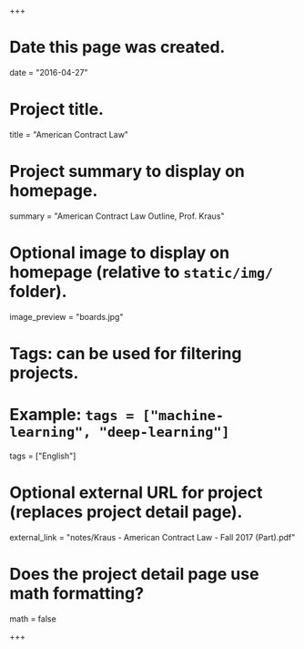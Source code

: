 ﻿+++
# Date this page was created.
date = "2016-04-27"

# Project title.
title = "American Contract Law"

# Project summary to display on homepage.
summary = "American Contract Law Outline, Prof. Kraus"

# Optional image to display on homepage (relative to `static/img/` folder).
image_preview = "boards.jpg"

# Tags: can be used for filtering projects.
# Example: `tags = ["machine-learning", "deep-learning"]`
tags = ["English"]

# Optional external URL for project (replaces project detail page).
external_link = "notes/Kraus - American Contract Law - Fall 2017 (Part).pdf"

# Does the project detail page use math formatting?
math = false

+++

